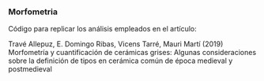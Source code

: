 ### Morfometria 

Código para replicar los análisis empleados en el artículo:

Travé Allepuz, E. Domingo Ribas, Vicens Tarré, Mauri Martí (2019) Morfometría y cuantificación de cerámicas grises: Algunas consideraciones sobre la definición de tipos en cerámica común de época medieval y postmedieval

